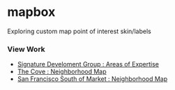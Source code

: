 # mapbox
Exploring custom map point of interest skin/labels

### View Work

* [Signature Develoment Group : Areas of Expertise][1]
* [The Cove : Neighborhood Map][2]
* [San Francisco South of Market : Neighborhood Map][3]


[1]: http://www.signaturedevelopment.com/#map "Signature Development Group Home"
[2]: http://thecoveca.com/neighborhood/#map "The Cove Neighborhood Map"
[3]: http://thecoveca.com/neighborhood/#map "The Cove Neighborhood Map"

